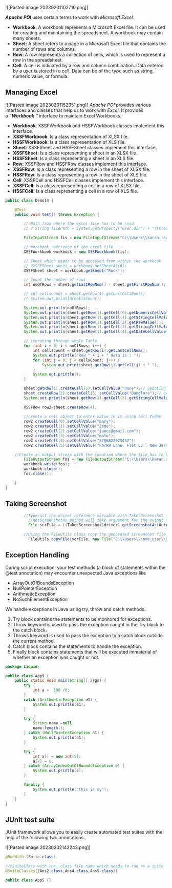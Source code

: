 ![[Pasted image 20230201102716.png]]

_**Apache POI**_ uses certain terms to work with _Microsoft Excel._
- **Workbook**:	A workbook represents a Microsoft Excel file. It can be used for creating and maintaining the spreadsheet. A workbook may contain many sheets.
- **Sheet**:	A sheet refers to a page in a Microsoft Excel file that contains the number of rows and columns.
- **Row**:	A row represents a collection of cells, which is used to represent a row in the spreadsheet.
- **Cell**:	A cell is indicated by a row and column combination. Data entered by a user is stored in a cell. Data can be of the type such as string, numeric value, or formula.



## Managing Excel

![[Pasted image 20230201152351.png]]
_Apache POI_ provides various interfaces and classes that help us to work with _Excel._ It provides a _**"Workbook "**_ interface to maintain Excel Workbooks.

-   **Workbook**: XSSFWorkbook and HSSFWorkbook classes implement this interface.
-   **XSSFWorkbook**: Is a class representation of XLSX file.
-   **HSSFWorkbook**: Is a class representation of XLS file.
-   **Sheet**: XSSFSheet and HSSFSheet classes implement this interface.
-   **XSSFSheet**: Is a class representing a sheet in an XLSX file.
-   **HSSFSheet**: Is a class representing a sheet in an XLS file.
-   **Row**: XSSFRow and HSSFRow classes implement this interface.
-   **XSSFRow**: Is a class representing a row in the sheet of XLSX file.
-   **HSSFRow**: Is a class representing a row in the sheet of XLS file.
-   **Cell**: XSSFCell and HSSFCell classes implement this interface.
-   **XSSFCell**: Is a class representing a cell in a row of XLSX file.
-   **HSSFCell:** Is a class representing a cell in a row of XLS file.


```java
public class Demo14 {

	@Test
	public void test() throws Exception {

		// Path from where the excel file has to be read
		// ? String filePath = System.getProperty("user.dir") + "\\Cred.xlsx";

		FileInputStream fis = new FileInputStream("C:\\Users\\karan.rawat01\\Documents\\Java\\Liquid\\dat1.xlsx");

		// Workbook reference of the excel file
		XSSFWorkbook workbook = new XSSFWorkbook(fis);

		// Sheet which needs to be accessed from within the workbook
		// ?XSSFSheet sheet = workbook.getSheetAt(0);
		XSSFSheet sheet = workbook.getSheet("Rock");

		// Count the number of rows
		int noOfRows = sheet.getLastRowNum() - sheet.getFirstRowNum();

		// int cellsCount = sheet.getRow(1).getLastCellNum();
		// System.out.println(cellsCount);

		System.out.println(noOfRows);
		System.out.println(sheet.getRow(1).getCell(0).getNumericCellValue());
		System.out.println(sheet.getRow(1).getCell(1).getStringCellValue());
		System.out.println(sheet.getRow(1).getCell(2).getRawValue());
		System.out.println(sheet.getRow(1).getCell(3).getStringCellValue());
		System.out.println(sheet.getRow(1).getCell(4).getDateCellValue());

		// iterating through whole Table
		for (int i = 0; i < noOfRows; i++) {
			int cellsCount = sheet.getRow(i).getLastCellNum();
			System.out.println("Row " + i + " data is : ");
			for (int j = 0; j < cellsCount; j++) {
				System.out.print(sheet.getRow(i).getCell(j) + " ");
			}
			System.out.println();
		}

		sheet.getRow(1).createCell(5).setCellValue("Pune");// updating cell value
		sheet.createRow(2).createCell(5).setCellValue("Banglore");// create new cell value
		System.out.println(sheet.getRow(1).getCell(5).getStringCellValue());

		XSSFRow row2=sheet.createRow(4);
        
        //create a cell object to enter value in it using cell Index
        row2.createCell(0).setCellValue("mary");
        row2.createCell(1).setCellValue("Jane");
        row2.createCell(2).setCellValue("janes@gmail.com");
        row2.createCell(3).setCellValue("male");
        row2.createCell(4).setCellValue("8786823923432");
        row2.createCell(5).setCellValue("Park9 Lane, Flat C2 , New Jersey");

	//Create an output stream with the location where the file has to be created
		FileOutputStream fos = new FileOutputStream("C:\\Users\\karan.rawat01\\Documents\\Java\\Liquid\\dat1.xlsx");
		workbook.write(fos);
		workbook.close();
		fos.close();

	}
}

```
## Taking Screenshot

```java
        //Typecast the driver reference variable with TakesScreenshot for access the methods from TakesScreenshot interface
          //getScreenshotAs method will take arguement for the output type of the file
          File scrFile = ((TakesScreenshot)driver).getScreenshotAs(OutputType.FILE);

        //Using the FileUtils class copy the generated screenshot file to any location
          FileUtils.copyFile(scrFile, new File("C:\\Users\\some_user\\Desktop\\Image.png"));
```

## Exception Handling

During script execution, your test methods (a block of statements within the @test annotation) may encounter unexpected Java exceptions like

-   ArrayOutOfBoundsException
-   NullPointerException
-   ArithmeticException
-   NoSuchElementException


We handle exceptions in Java using try, throw and catch methods.
1.  Try block contains the statements to be monitored for exceptions.
2.  Throw keyword is used to pass the exception caught in the Try block to the catch block.
3.  Throws keyword is used to pass the exception to a catch block outside the current method.
4.  Catch block contains the statements to handle the exception.
5.  Finally block contains statements that will be executed immaterial of whether an exception was caught or not.

```java
package Liquid;

public class App9 {
    public static void main(String[] args) {
        try {
            int a =  100 /0;
        }
        catch (ArithmeticException e1) {
            System.out.println(e1);
        }

        try {
            String name =null;
            name.length();
        } catch (NullPointerException n1) {
            System.out.println(n1);
        }

        try {
            int a[] = new int[5];
            a[7] = 6;
        } catch (ArrayIndexOutOfBoundsException e) {
            System.out.println(e);
        }

        finally {
            System.out.println("this is my");
        }
    }
}

```

## JUnit test suite

JUnit framework allows you to easily create automated test suites with the help of the following two annotations.

![[Pasted image 20230202142243.png]]

```java
@RunWith (Suite.class)

//@SuiteClass with the .class file name which needs to run as a suite
@SuiteClasses({Ans2.class,Ans4.class,Ans5.class})

public class App5 {}
```
